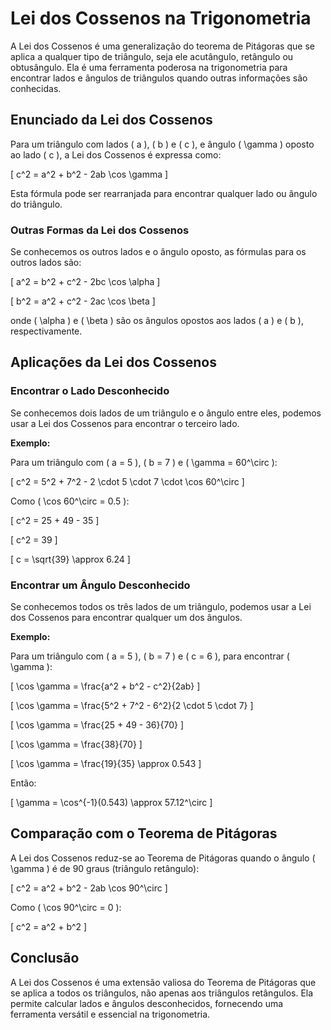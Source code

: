 # Lei dos Cossenos na Trigonometria

A Lei dos Cossenos é uma generalização do teorema de Pitágoras que se aplica a qualquer tipo de triângulo, seja ele acutângulo, retângulo ou obtusângulo. Ela é uma ferramenta poderosa na trigonometria para encontrar lados e ângulos de triângulos quando outras informações são conhecidas.

## Enunciado da Lei dos Cossenos

Para um triângulo com lados \( a \), \( b \) e \( c \), e ângulo \( \gamma \) oposto ao lado \( c \), a Lei dos Cossenos é expressa como:

\[ c^2 = a^2 + b^2 - 2ab \cos \gamma \]

Esta fórmula pode ser rearranjada para encontrar qualquer lado ou ângulo do triângulo.

### Outras Formas da Lei dos Cossenos

Se conhecemos os outros lados e o ângulo oposto, as fórmulas para os outros lados são:

\[ a^2 = b^2 + c^2 - 2bc \cos \alpha \]

\[ b^2 = a^2 + c^2 - 2ac \cos \beta \]

onde \( \alpha \) e \( \beta \) são os ângulos opostos aos lados \( a \) e \( b \), respectivamente.

## Aplicações da Lei dos Cossenos

### Encontrar o Lado Desconhecido

Se conhecemos dois lados de um triângulo e o ângulo entre eles, podemos usar a Lei dos Cossenos para encontrar o terceiro lado.

**Exemplo:**

Para um triângulo com \( a = 5 \), \( b = 7 \) e \( \gamma = 60^\circ \):

\[ c^2 = 5^2 + 7^2 - 2 \cdot 5 \cdot 7 \cdot \cos 60^\circ \]

Como \( \cos 60^\circ = 0.5 \):

\[ c^2 = 25 + 49 - 35 \]

\[ c^2 = 39 \]

\[ c = \sqrt{39} \approx 6.24 \]

### Encontrar um Ângulo Desconhecido

Se conhecemos todos os três lados de um triângulo, podemos usar a Lei dos Cossenos para encontrar qualquer um dos ângulos.

**Exemplo:**

Para um triângulo com \( a = 5 \), \( b = 7 \) e \( c = 6 \), para encontrar \( \gamma \):

\[ \cos \gamma = \frac{a^2 + b^2 - c^2}{2ab} \]

\[ \cos \gamma = \frac{5^2 + 7^2 - 6^2}{2 \cdot 5 \cdot 7} \]

\[ \cos \gamma = \frac{25 + 49 - 36}{70} \]

\[ \cos \gamma = \frac{38}{70} \]

\[ \cos \gamma = \frac{19}{35} \approx 0.543 \]

Então:

\[ \gamma = \cos^{-1}(0.543) \approx 57.12^\circ \]

## Comparação com o Teorema de Pitágoras

A Lei dos Cossenos reduz-se ao Teorema de Pitágoras quando o ângulo \( \gamma \) é de 90 graus (triângulo retângulo):

\[ c^2 = a^2 + b^2 - 2ab \cos 90^\circ \]

Como \( \cos 90^\circ = 0 \):

\[ c^2 = a^2 + b^2 \]

## Conclusão

A Lei dos Cossenos é uma extensão valiosa do Teorema de Pitágoras que se aplica a todos os triângulos, não apenas aos triângulos retângulos. Ela permite calcular lados e ângulos desconhecidos, fornecendo uma ferramenta versátil e essencial na trigonometria.
``` &#8203;:citation[oaicite:0]{index=0}&#8203;
